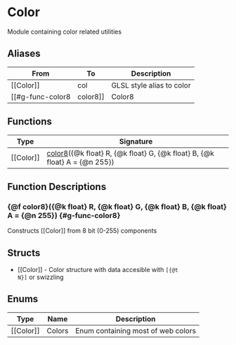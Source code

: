 # Color

Module containing color related utilities

## Aliases

| From                      | To     | Description                                                                |
| ---                       | ---    | ---                                                                        |
| [[Color]]                 | col    | GLSL style alias to color                                                  |
| [[#g-func-color8|color8]] | Color8 | Allows constructing color from 8-bit components as if it was a constructor |

## Functions

| Type      | Signature                                                                                   |
| ---       | ---                                                                                         |
| [[Color]] | [color8](#g-func-color8)({@k float} R, {@k float} G, {@k float} B, {@k float} A = {@n 255}) |

## Function Descriptions
### {@f color8}({@k float} R, {@k float} G, {@k float} B, {@k float} A = {@n 255}) {#g-func-color8}

Constructs [[Color]] from 8 bit (0-255) components

## Structs
- [[Color]] - Color structure with data accesible with <code>[{@t N}]</code> or swizzling 

## Enums
| Type      | Name   | Description                        |
| ---       | ---    | ---                                |
| [[Color]] | Colors | Enum containing most of web colors |

